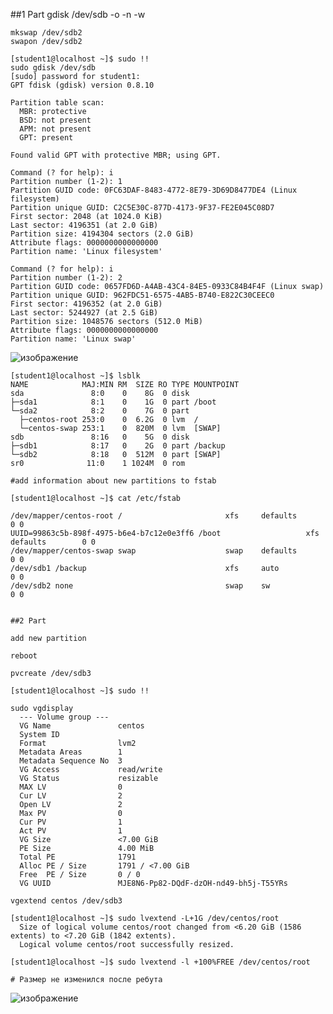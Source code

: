 ##1 Part
    gdisk /dev/sdb
    -o
    -n
    -w
    
    mkswap /dev/sdb2
    swapon /dev/sdb2
    
    [student1@localhost ~]$ sudo !!
    sudo gdisk /dev/sdb
    [sudo] password for student1:
    GPT fdisk (gdisk) version 0.8.10
    
    Partition table scan:
      MBR: protective
      BSD: not present
      APM: not present
      GPT: present
    
    Found valid GPT with protective MBR; using GPT.
    
    Command (? for help): i
    Partition number (1-2): 1
    Partition GUID code: 0FC63DAF-8483-4772-8E79-3D69D8477DE4 (Linux filesystem)
    Partition unique GUID: C2C5E30C-877D-4173-9F37-FE2E045C08D7
    First sector: 2048 (at 1024.0 KiB)
    Last sector: 4196351 (at 2.0 GiB)
    Partition size: 4194304 sectors (2.0 GiB)
    Attribute flags: 0000000000000000
    Partition name: 'Linux filesystem'
    
    Command (? for help): i
    Partition number (1-2): 2
    Partition GUID code: 0657FD6D-A4AB-43C4-84E5-0933C84B4F4F (Linux swap)
    Partition unique GUID: 962FDC51-6575-4AB5-B740-E822C30CEEC0
    First sector: 4196352 (at 2.0 GiB)
    Last sector: 5244927 (at 2.5 GiB)
    Partition size: 1048576 sectors (512.0 MiB)
    Attribute flags: 0000000000000000
    Partition name: 'Linux swap'

![изображение](https://user-images.githubusercontent.com/95036373/147752892-9b6ee5ba-659e-46c6-900a-777308d09be1.png)

      
    [student1@localhost ~]$ lsblk  
    NAME            MAJ:MIN RM  SIZE RO TYPE MOUNTPOINT  
    sda               8:0    0    8G  0 disk  
    ├─sda1            8:1    0    1G  0 part /boot  
    └─sda2            8:2    0    7G  0 part  
      ├─centos-root 253:0    0  6.2G  0 lvm  /  
      └─centos-swap 253:1    0  820M  0 lvm  [SWAP]  
    sdb               8:16   0    5G  0 disk  
    ├─sdb1            8:17   0    2G  0 part /backup  
    └─sdb2            8:18   0  512M  0 part [SWAP]  
    sr0              11:0    1 1024M  0 rom  
      
    #add information about new partitions to fstab  
      
    [student1@localhost ~]$ cat /etc/fstab  
      
    /dev/mapper/centos-root /                       xfs     defaults        0 0  
    UUID=99863c5b-898f-4975-b6e4-b7c12e0e3ff6 /boot                   xfs     defaults        0 0  
    /dev/mapper/centos-swap swap                    swap    defaults        0 0  
    /dev/sdb1 /backup                               xfs     auto            0 0  
    /dev/sdb2 none                                  swap    sw              0 0  
      
      
    ##2 Part  
      
    add new partition  
      
    reboot	  
      
    pvcreate /dev/sdb3	  
      
    [student1@localhost ~]$ sudo !!  
      
    sudo vgdisplay  
      --- Volume group ---  
      VG Name               centos  
      System ID  
      Format                lvm2  
      Metadata Areas        1  
      Metadata Sequence No  3  
      VG Access             read/write  
      VG Status             resizable  
      MAX LV                0  
      Cur LV                2  
      Open LV               2  
      Max PV                0  
      Cur PV                1  
      Act PV                1  
      VG Size               <7.00 GiB  
      PE Size               4.00 MiB  
      Total PE              1791  
      Alloc PE / Size       1791 / <7.00 GiB  
      Free  PE / Size       0 / 0  
      VG UUID               MJE8N6-Pp82-DQdF-dzOH-nd49-bh5j-T55YRs  
      
    vgextend centos /dev/sdb3  
      
    [student1@localhost ~]$ sudo lvextend -L+1G /dev/centos/root  
      Size of logical volume centos/root changed from <6.20 GiB (1586 extents) to <7.20 GiB (1842 extents).  
      Logical volume centos/root successfully resized.  
        
    [student1@localhost ~]$ sudo lvextend -l +100%FREE /dev/centos/root  
      
    # Размер не изменился после ребута  
![изображение](https://user-images.githubusercontent.com/95036373/147752978-d056c39f-d779-4cf1-834a-676777393a57.png)
